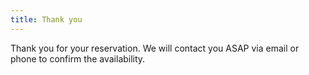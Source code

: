 ```yaml
---
title: Thank you
---
```


Thank you for your reservation. We will contact you ASAP via email or phone to confirm the availability.